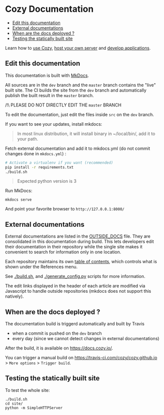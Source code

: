 # Cozy Documentation

<!-- MarkdownTOC autolink=True -->

- [Edit this documentation](#edit-this-documentation)
- [External documentations](#external-documentations)
- [When are the docs deployed ?](#when-are-the-docs-deployed-)
- [Testing the statically built site](#testing-the-statically-built-site)

<!-- /MarkdownTOC -->

Learn how to [use Cozy](https://docs.cozy.io/en/use), [host your own server](https://docs.cozy.io/en/tutorials/selfhosting/) and [develop applications](https://docs.cozy.io/en/tutorials/app/).

## Edit this documentation

This documentation is built with [MkDocs](http://www.mkdocs.org).

All sources are in the `dev` branch and the `master` branch contains the "live" built site. The CI builds the site from the `dev` branch and automatically publish the built result in the `master` branch.

/!\ PLEASE DO NOT DIRECTLY EDIT THE `master` BRANCH

To edit the documentation, just edit the files inside `src` on the `dev` branch.

If you want to see your updates, install mkdocs:

> In most linux distribution, it will install binary in ~/local/bin/, add it to your path.

Fetch external documentation and add it to mkdocs.yml (do not commit changes done in `mkdocs.yml`) :

```bash
# Activate a virtualenv if you want (recommended)
pip install -r requirements.txt
./build.sh
```

> Expected python version is 3

Run MkDocs:

```shell
mkdocs serve
```

And point your favorite browser to `http://127.0.0.1:8000/`

## External documentations

External documentations are listed in the [OUTSIDE_DOCS](./OUTSIDE_DOCS) file. They are consolidated in this documentation during build.
This lets developers edit their documentation in their repository while the single site makes it convenient
to search for information only in one location.

Each repository maintains its own [table of contents](https://github.com/cozy/cozy-doctypes/blob/master/toc.yml),
which controls what is shown under the References menu.

See [./build.sh](./build.sh), and [./generate_config.py](./generate_config.py) scripts for more information.

The edit links displayed in the header of each article are modified via Javascript to handle outside repositories (mkdocs does not support
this natively).

## When are the docs deployed ?

The documentation build is triggerd automatically and built by Travis

- when a commit is pushed on the `dev` branch
- every day (since we cannot detect changes in external documentations)

After the build, it is available on <https://docs.cozy.io/>.

You can trigger a manual build on <https://travis-ci.com/cozy/cozy.github.io> > `More options` > `Trigger build`.

## Testing the statically built site

To test the whole site:

```shell
./build.sh
cd site/
python -m SimpleHTTPServer
```
